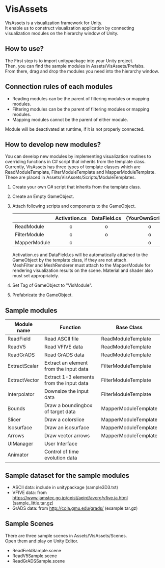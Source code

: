 # VisAssets

 VisAssets is a visualization framework for Unity.  
 It enable us to construct visualization application by connecting 
 visualization modules on the hierarchy window of Unity.
 
## How to use?

 The First step is to import unitypackage into your Unity project.  
 Then, you can find the sample modules in Assets/VisAssets/Prefabs.  
 From there, drag and drop the modules you need into the hierarchy window.
 
## Connection rules of each modules
- Reading modules can be the parent of filtering modules or mapping modules.
- Filtering modules can be the parent of filtering modules or mapping modules.
- Mapping modules cannot be the parent of either module.

 Module will be deactivated at runtime, if it is not properly connected.

## How to develop new modules?
 You can develop new modules by implementing visualization routines 
 to overriding functions in C# script that inherits from the template class.
 Currently, VisAssets has three types of template classes which are 
 ReadModuleTemplate, FilterModuleTemplate and MapperModuleTemplate.
 These are placed in Assets/VisAssets/Scripts/ModuleTemplates.

 1) Create your own C# script that inherits from the template class.
 2) Create an Empty GameObject.
 3) Attach following scripts and components to the GameObject.

    |  |Activation.cs |DataField.cs |{YourOwnScript}.cs |MeshFilter |MeshRenderer |Material |
    |---|:-:|:-:|:-:|:-:|:-:|:-:|
    |ReadModule   | o | o | o | | | |
    |FilterModule | o | o | o | | | |
    |MapperModule | o | | o | o | o | o |

    Activation.cs and DataField.cs will be automatically attached to the GameObject by the template class, if they are not attach.  
    MeshFilter and MeshRenderer must attach to the MapperModule for rendering visualization results on the scene.
    Material and shader also must set appropriately.

 4) Set Tag of GameObject to "VisModule".
 5) Prefabricate the GameObject.

## Sample modules

|Module name|Function |Base Class |
|---|---|---|
|ReadField |Read ASCII file |ReadModuleTemplate |
|ReadV5 |Read VFIVE data |ReadModuleTemplate |
|ReadGrADS |Read GrADS data |ReadModuleTemplate |
|ExtractScalar |Extract an element from the input data |FilterModuleTemplate |
|ExtractVector |Extract 1-3 elements from the input data |FilterModuleTemplate |
|Interpolator |Downsize the input data |FilterModuleTemplate |
|Bounds |Draw a boundingbox of target data |MapperModuleTemplate |
|Slicer |Draw a colorslice |MapperModuleTemplate |
|Isosurface |Draw an isosurface |MapperModuleTemplate |
|Arrows |Draw vector arrows |MapperModuleTemplate |
|UIManager |User Interface | |
|Animator |Control of time evolution data | |

## Sample dataset for the sample modules

- ASCII data: include in unitypackage (sample3D3.txt)
- VFIVE data: from https://www.jamstec.go.jp/ceist/aeird/avcrg/vfive.ja.html (sample_little.tar.gz)
- GrADS data: from http://cola.gmu.edu/grads/ (example.tar.gz)


## Sample Scenes

There are three sample scenes in Assets/VisAssets/Scenes.  
Open them and play on Unity Editor.

- ReadFieldSample.scene
- ReadV5Sample.scene
- ReadGrADSSample.scene

